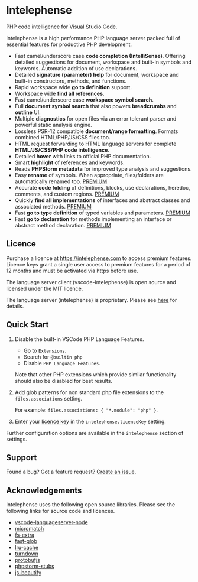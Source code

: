 # Intelephense

PHP code intelligence for Visual Studio Code.

Intelephense is a high performance PHP language server packed full of essential features for productive PHP development. 

* Fast camel/underscore case **code completion (IntelliSense)**. Offering detailed suggestions for document, workspace and built-in symbols and keywords. Automatic addition of use declarations.
* Detailed **signature (parameter) help** for document, workspace and built-in constructors, methods, and functions.
* Rapid workspace wide **go to definition** support.
* Workspace wide **find all references**.
* Fast camel/underscore case **workspace symbol search**.
* Full **document symbol search** that also powers **breadcrumbs** and **outline** UI.
* Multiple **diagnostics** for open files via an error tolerant parser and powerful static analysis engine.
* Lossless PSR-12 compatible **document/range formatting**. Formats combined HTML/PHP/JS/CSS files too. 
* HTML request forwarding to HTML language servers for complete **HTML/JS/CSS/PHP code intelligence**.
* Detailed **hover** with links to official PHP documentation.
* Smart **highlight** of references and keywords.
* Reads **PHPStorm metadata** for improved type analysis and suggestions.
* Easy **rename** of symbols. When appropriate, files/folders are automatically renamed too. [PREMIUM](https://intelephense.com)
* Accurate **code folding** of definitions, blocks, use declarations, heredoc, comments, and custom regions. [PREMIUM](https://intelephense.com)
* Quickly **find all implementations** of interfaces and abstract classes and associated methods. [PREMIUM](https://intelephense.com)
* Fast **go to type definition** of typed variables and parameters. [PREMIUM](https://intelephense.com)
* Fast **go to declaration** for methods implementing an interface or abstract method declaration. [PREMIUM](https://intelephense.com)

## Licence
Purchase a licence at https://intelephense.com to access premium features. Licence keys grant a single user access to premium features for a period of 12 months and must be activated via https before use.

The language server client (vscode-intelephense) is open source and licensed under the MIT licence. 

The language server (intelephense) is proprietary. Please see [here](https://github.com/bmewburn/vscode-intelephense/blob/master/LICENSE.txt#L29) for details.

## Quick Start

1. Disable the built-in VSCode PHP Language Features. 
    
    * Go to `Extensions`.
    * Search for `@builtin php`
    * Disable `PHP Language Features`.

    Note that other PHP extensions which provide similar functionality should also be disabled for best results.
2. Add glob patterns for non standard php file extensions to the `files.associations` setting.

    For example: `files.associations: { "*.module": "php" }`.
3. Enter your [licence key](https://intelephense.com) in the `intelephense.licenceKey` setting.

Further configuration options are available in the `intelephense` section of settings.

## Support

Found a bug? Got a feature request? [Create an issue](https://github.com/bmewburn/vscode-intelephense/issues).

## Acknowledgements

Intelephense uses the following open source libraries. Please see the following links for source code and licences.
* [vscode-languageserver-node](https://github.com/Microsoft/vscode-languageserver-node)
* [micromatch](https://github.com/micromatch/micromatch)
* [fs-extra](https://github.com/jprichardson/node-fs-extra)
* [fast-glob](https://github.com/mrmlnc/fast-glob)
* [lru-cache](https://github.com/isaacs/node-lru-cache)
* [turndown](https://github.com/domchristie/turndown)
* [protobufjs](https://github.com/dcodeIO/ProtoBuf.js/)
* [phpstorm-stubs](https://github.com/JetBrains/phpstorm-stubs)
* [js-beautify](https://github.com/beautify-web/js-beautify)
